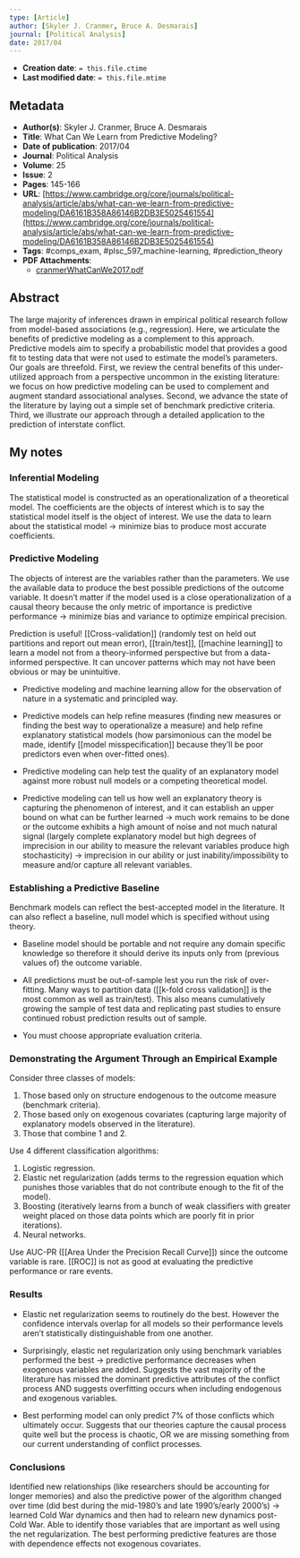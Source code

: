 ```yaml
---
type: [Article]
author: [Skyler J. Cranmer, Bruce A. Desmarais]
journal: [Political Analysis]
date: 2017/04
---
```


* **Creation date**: `= this.file.ctime`
* **Last modified date**: `= this.file.mtime`

## Metadata

* **Author(s)**: Skyler J. Cranmer, Bruce A. Desmarais
* **Title**: What Can We Learn from Predictive Modeling?
* **Date of publication**: 2017/04
* **Journal**: Political Analysis
* **Volume**: 25
* **Issue**: 2
* **Pages**: 145-166
* **URL**: [https://www.cambridge.org/core/journals/political-analysis/article/abs/what-can-we-learn-from-predictive-modeling/DA6161B358A86146B2DB3E5025461554](https://www.cambridge.org/core/journals/political-analysis/article/abs/what-can-we-learn-from-predictive-modeling/DA6161B358A86146B2DB3E5025461554)
* **Tags**: #comps_exam, #plsc_597_machine-learning, #prediction_theory
* **PDF Attachments**:
  * [cranmerWhatCanWe2017.pdf](zotero://open-pdf/library/items/CIFL85Y8)

## Abstract

The large majority of inferences drawn in empirical political research follow from model-based associations (e.g., regression). Here, we articulate the benefits of predictive modeling as a complement to this approach. Predictive models aim to specify a probabilistic model that provides a good fit to testing data that were not used to estimate the model’s parameters. Our goals are threefold. First, we review the central benefits of this under-utilized approach from a perspective uncommon in the existing literature: we focus on how predictive modeling can be used to complement and augment standard associational analyses. Second, we advance the state of the literature by laying out a simple set of benchmark predictive criteria. Third, we illustrate our approach through a detailed application to the prediction of interstate conflict.

## My notes

### Inferential Modeling

The statistical model is constructed as an operationalization of a theoretical model. The coefficients are the objects of interest which is to say the statistical model itself is the object of interest. We use the data to learn about the statistical model -> minimize bias to produce most accurate coefficients.

### Predictive Modeling

The objects of interest are the variables rather than the parameters. We use the available data to produce the best possible predictions of the outcome variable. It doesn’t matter if the model used is a close operationalization of a causal theory because the only metric of importance is predictive performance -> minimize bias and variance to optimize empirical precision.

Prediction is useful! [[Cross-validation]] (randomly test on held out partitions and report out mean error), [[train/test]], [[machine learning]] to learn a model not from a theory-informed perspective but from a data-informed perspective. It can uncover patterns which may not have been obvious or may be unintuitive.

- Predictive modeling and machine learning allow for the observation of nature in a systematic and principled way.
    
- Predictive models can help refine measures (finding new measures or finding the best way to operationalize a measure) and help refine explanatory statistical models (how parsimonious can the model be made, identify [[model misspecification]] because they’ll be poor predictors even when over-fitted ones).
    
- Predictive modeling can help test the quality of an explanatory model against more robust null models or a competing theoretical model.
    
- Predictive modeling can tell us how well an explanatory theory is capturing the phenomenon of interest, and it can establish an upper bound on what can be further learned -> much work remains to be done or the outcome exhibits a high amount of noise and not much natural signal (largely complete explanatory model but high degrees of imprecision in our ability to measure the relevant variables produce high stochasticity) -> imprecision in our ability or just inability/impossibility to measure and/or capture all relevant variables.

### Establishing a Predictive Baseline

Benchmark models can reflect the best-accepted model in the literature. It can also reflect a baseline, null model which is specified without using theory.

- Baseline model should be portable and not require any domain specific knowledge so therefore it should derive its inputs only from (previous values of) the outcome variable.
    
- All predictions must be out-of-sample lest you run the risk of over-fitting. Many ways to partition data ([[k-fold cross validation]] is the most common as well as train/test). This also means cumulatively growing the sample of test data and replicating past studies to ensure continued robust prediction results out of sample.
    
- You must choose appropriate evaluation criteria.

### Demonstrating the Argument Through an Empirical Example

Consider three classes of models:

1) Those based only on structure endogenous to the outcome measure (benchmark criteria).
2) Those based only on exogenous covariates (capturing large majority of explanatory models observed in the literature).
3) Those that combine 1 and 2.

Use 4 different classification algorithms:

1) Logistic regression.
2) Elastic net regularization (adds terms to the regression equation which punishes those variables that do not contribute enough to the fit of the model).
3) Boosting (iteratively learns from a bunch of weak classifiers with greater weight placed on those data points which are poorly fit in prior iterations).
4) Neural networks.

Use AUC-PR ([[Area Under the Precision Recall Curve]]) since the outcome variable is rare. [[ROC]] is not as good at evaluating the predictive performance or rare events.

### Results

* Elastic net regularization seems to routinely do the best. However the confidence intervals overlap for all models so their performance levels aren’t statistically distinguishable from one another.
  
* Surprisingly, elastic net regularization only using benchmark variables performed the best -> predictive performance decreases when exogenous variables are added. Suggests the vast majority of the literature has missed the dominant predictive attributes of the conflict process AND suggests overfitting occurs when including endogenous and exogenous variables.
  
* Best performing model can only predict 7% of those conflicts which ultimately occur. Suggests that our theories capture the causal process quite well but the process is chaotic, OR we are missing something from our current understanding of conflict processes.

### Conclusions

Identified new relationships (like researchers should be accounting for longer memories) and also the predictive power of the algorithm changed over time (did best during the mid-1980’s and late 1990’s/early 2000’s) -> learned Cold War dynamics and then had to relearn new dynamics post-Cold War. Able to identify those variables that are important as well using the net regularization. The best performing predictive features are those with dependence effects not exogenous covariates.